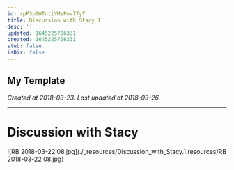 ```yaml
---
id: rpP3p9WTntiYMsPnvlTyT
title: Discussion with Stacy 1
desc: ''
updated: 1645225706331
created: 1645225706331
stub: false
isDir: false
---
```

My Template
---

_Created at 2018-03-23._
_Last updated at 2018-03-26._




---

# Discussion with Stacy


![RB 2018-03-22 08.jpg](./_resources/Discussion_with_Stacy.1.resources/RB 2018-03-22 08.jpg)

